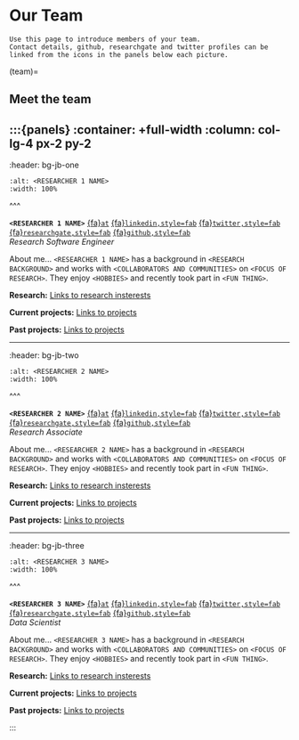 # Our Team

```{note}
Use this page to introduce members of your team. 
Contact details, github, researchgate and twitter profiles can be
linked from the icons in the panels below each picture.
```
(team)=
## Meet the team
:::{panels}
:container: +full-width
:column: col-lg-4 px-2 py-2
---
:header: bg-jb-one
```{image} https://www.beckenhamrunning.co.uk/wp-content/uploads/2020/02/Person-silhouette.png
:alt: <RESEARCHER 1 NAME>
:width: 100%
```
^^^

**`<RESEARCHER 1 NAME>`** 
[{fa}`at`](mailto:USERNAME@ORGANIZATION.NET)
[{fa}`linkedin,style=fab`](https://www.linkedin.com)
[{fa}`twitter,style=fab`](https://twitter.com/)
[{fa}`researchgate,style=fab`](https://www.researchgate.net/)
[{fa}`github,style=fab`](https://www.github.com)</br>
_Research Software Engineer_

About me... `<RESEARCHER 1 NAME>` has a background in `<RESEARCH
BACKGROUND>` and works with `<COLLABORATORS AND COMMUNITIES>` on
`<FOCUS OF RESEARCH>`. They enjoy `<HOBBIES>` and recently took part
in `<FUN THING>`.

**Research:** 
[Links to research insterests]()

**Current projects:** 
[Links to projects](project1)

**Past projects:** 
[Links to projects]()

---
:header: bg-jb-two
```{image} https://www.beckenhamrunning.co.uk/wp-content/uploads/2020/02/Person-silhouette.png
:alt: <RESEARCHER 2 NAME>
:width: 100%
```
^^^

**`<RESEARCHER 2 NAME>`**
[{fa}`at`](mailto:USERNAME@ORGANIZATION.NET)
[{fa}`linkedin,style=fab`](https://www.linkedin.com)
[{fa}`twitter,style=fab`](https://twitter.com/)
[{fa}`researchgate,style=fab`](https://www.researchgate.net/)
[{fa}`github,style=fab`](https://www.github.com)</br>
_Research Associate_

About me... `<RESEARCHER 2 NAME>` has a background in `<RESEARCH
BACKGROUND>` and works with `<COLLABORATORS AND COMMUNITIES>` on
`<FOCUS OF RESEARCH>`. They enjoy `<HOBBIES>` and recently took part
in `<FUN THING>`.

**Research:** 
[Links to research insterests]()

**Current projects:** 
[Links to projects](project1)

**Past projects:** 
[Links to projects]()

---
:header: bg-jb-three
```{image} https://www.beckenhamrunning.co.uk/wp-content/uploads/2020/02/Person-silhouette.png
:alt: <RESEARCHER 3 NAME>
:width: 100%
```
^^^

**`<RESEARCHER 3 NAME>`**
[{fa}`at`](mailto:USERNAME@ORGANIZATION.NET)
[{fa}`linkedin,style=fab`](https://www.linkedin.com)
[{fa}`twitter,style=fab`](https://twitter.com/)
[{fa}`researchgate,style=fab`](https://www.researchgate.net/)
[{fa}`github,style=fab`](https://www.github.com)</br>
_Data Scientist_

About me... `<RESEARCHER 3 NAME>` has a background in `<RESEARCH
BACKGROUND>` and works with `<COLLABORATORS AND COMMUNITIES>` on
`<FOCUS OF RESEARCH>`. They enjoy `<HOBBIES>` and recently took part
in `<FUN THING>`.

**Research:** 
[Links to research insterests]()

**Current projects:** 
[Links to projects](project2)

**Past projects:** 
[Links to projects]()


:::


